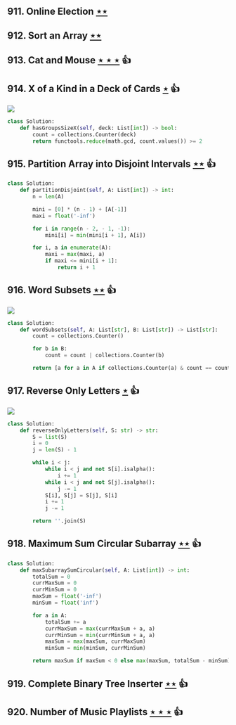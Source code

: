 ## 911. Online Election [$\star\star$](https://leetcode.com/problems/online-election)

## 912. Sort an Array [$\star\star$](https://leetcode.com/problems/sort-an-array)

## 913. Cat and Mouse [$\star\star\star$](https://leetcode.com/problems/cat-and-mouse) :thumbsup:

## 914. X of a Kind in a Deck of Cards [$\star$](https://leetcode.com/problems/x-of-a-kind-in-a-deck-of-cards) :thumbsup:

![](https://img.shields.io/badge/-Math-434343.svg?style=flat-square)

```python
class Solution:
    def hasGroupsSizeX(self, deck: List[int]) -> bool:
        count = collections.Counter(deck)
        return functools.reduce(math.gcd, count.values()) >= 2
```

## 915. Partition Array into Disjoint Intervals [$\star\star$](https://leetcode.com/problems/partition-array-into-disjoint-intervals) :thumbsup:

```python
class Solution:
    def partitionDisjoint(self, A: List[int]) -> int:
        n = len(A)

        mini = [0] * (n - 1) + [A[-1]]
        maxi = float('-inf')

        for i in range(n - 2, - 1, -1):
            mini[i] = min(mini[i + 1], A[i])

        for i, a in enumerate(A):
            maxi = max(maxi, a)
            if maxi <= mini[i + 1]:
                return i + 1
```

## 916. Word Subsets [$\star\star$](https://leetcode.com/problems/word-subsets) :thumbsup:

![](https://img.shields.io/badge/-String-60373E.svg?style=flat-square)

```python
class Solution:
    def wordSubsets(self, A: List[str], B: List[str]) -> List[str]:
        count = collections.Counter()

        for b in B:
            count = count | collections.Counter(b)

        return [a for a in A if collections.Counter(a) & count == count]
```

## 917. Reverse Only Letters [$\star$](https://leetcode.com/problems/reverse-only-letters) :thumbsup:

![](https://img.shields.io/badge/-String-60373E.svg?style=flat-square)

```python
class Solution:
    def reverseOnlyLetters(self, S: str) -> str:
        S = list(S)
        i = 0
        j = len(S) - 1

        while i < j:
            while i < j and not S[i].isalpha():
                i += 1
            while i < j and not S[j].isalpha():
                j -= 1
            S[i], S[j] = S[j], S[i]
            i += 1
            j -= 1

        return ''.join(S)
```

## 918. Maximum Sum Circular Subarray [$\star\star$](https://leetcode.com/problems/maximum-sum-circular-subarray) :thumbsup:

```python
class Solution:
    def maxSubarraySumCircular(self, A: List[int]) -> int:
        totalSum = 0
        currMaxSum = 0
        currMinSum = 0
        maxSum = float('-inf')
        minSum = float('inf')

        for a in A:
            totalSum += a
            currMaxSum = max(currMaxSum + a, a)
            currMinSum = min(currMinSum + a, a)
            maxSum = max(maxSum, currMaxSum)
            minSum = min(minSum, currMinSum)

        return maxSum if maxSum < 0 else max(maxSum, totalSum - minSum)
```

## 919. Complete Binary Tree Inserter [$\star\star$](https://leetcode.com/problems/complete-binary-tree-inserter) :thumbsup:

## 920. Number of Music Playlists [$\star\star\star$](https://leetcode.com/problems/number-of-music-playlists) :thumbsup:
